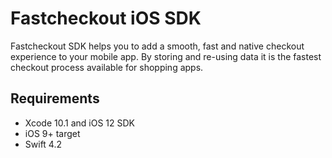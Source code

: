 # Fastcheckout iOS SDK

Fastcheckout SDK helps you to add a smooth, fast and native checkout experience to your mobile app. By storing and re-using data it is the fastest checkout process available for shopping apps.

## Requirements
* Xcode 10.1 and iOS 12 SDK
* iOS 9+ target
* Swift 4.2
